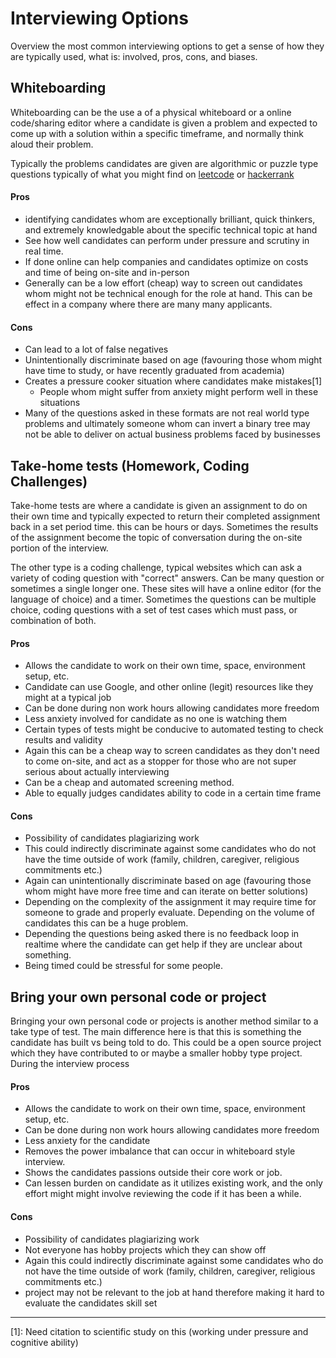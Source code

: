 # Interviewing Options

Overview the most common interviewing options to get a sense of how they are
typically used, what is: involved, pros, cons, and biases.



## Whiteboarding

Whiteboarding can be the use a of a physical whiteboard or a online code/sharing
editor where a candidate is given a problem and expected to come up with a
solution within a specific timeframe, and normally think aloud their problem.

Typically the problems candidates are given are algorithmic or puzzle type
questions typically of what you might find on [leetcode](https://leetcode.com)
or [hackerrank](https://www.hackerrank.com/)

#### Pros

- identifying candidates whom are exceptionally brilliant, quick thinkers, and
  extremely knowledgable about the specific technical topic at hand
- See how well candidates can perform under pressure and scrutiny in real time.
- If done online can help companies and candidates optimize on costs and time
  of being on-site and in-person
- Generally can be a low effort (cheap) way to screen out candidates whom might
  not be technical enough for the role at hand. This can be effect in a company
  where there are many many applicants.

#### Cons

- Can lead to a lot of false negatives
- Unintentionally discriminate based on age (favouring those whom might have
  time to study, or have recently graduated from academia)
- Creates a pressure cooker situation where candidates make mistakes[1]
  - People whom might suffer from anxiety might perform well in these situations
- Many of the questions asked in these formats are not real world type problems
  and ultimately someone whom can invert a binary tree may not be able to
  deliver on actual business problems faced by businesses


## Take-home tests (Homework, Coding Challenges)

Take-home tests are where a candidate is given an assignment to do on their own
time and typically expected to return their completed assignment back in a set
period time. this can be hours or days. Sometimes the results of the assignment
become the topic of conversation during the on-site portion of the interview.

The other type is a coding challenge, typical websites which can ask a variety
of coding question with "correct" answers. Can be many question or sometimes
a single longer one. These sites will have a online editor (for the language
of choice) and a timer. Sometimes the questions can be multiple choice,
coding questions with a set of test cases which must pass, or combination of
both.

#### Pros

- Allows the candidate to work on their own time, space, environment setup, etc.
- Candidate can use Google, and other online (legit) resources like they might
  at a typical job
- Can be done during non work hours allowing candidates more freedom
- Less anxiety involved for candidate as no one is watching them
- Certain types of tests might be conducive to automated testing to check
  results and validity
- Again this can be a cheap way to screen candidates as they don't need to come
  on-site, and act as a stopper for those who are not super serious about
  actually interviewing
- Can be a cheap and automated screening method.
- Able to equally judges candidates ability to code in a certain time frame

#### Cons

- Possibility of candidates plagiarizing work
- This could indirectly discriminate against some candidates who do not
  have the time outside of work (family, children, caregiver, religious
  commitments etc.)
- Again can unintentionally discriminate based on age (favouring those whom
  might have more free time and can iterate on better solutions)
- Depending on the complexity of the assignment it may require time for someone
  to grade and properly evaluate. Depending on the volume of candidates this
  can be a huge problem.
- Depending the questions being asked there is no feedback loop in realtime
  where the candidate can get help if they are unclear about something.
- Being timed could be stressful for some people.


## Bring your own personal code or project

Bringing your own personal code or projects is another method similar to a take
type of test. The main difference here is that this is something the candidate
has built vs being told to do. This could be a open source project which they
have contributed to or maybe a smaller hobby type project. During the interview
process

#### Pros

- Allows the candidate to work on their own time, space, environment setup, etc.
- Can be done during non work hours allowing candidates more freedom
- Less anxiety for the candidate
- Removes the power imbalance that can occur in whiteboard style interview.
- Shows the candidates passions outside their core work or job.
- Can lessen burden on candidate as it utilizes existing work, and the only
  effort might might involve reviewing the code if it has been a while.

#### Cons

- Possibility of candidates plagiarizing work
- Not everyone has hobby projects which they can show off
- Again this could indirectly discriminate against some candidates who do not
  have the time outside of work (family, children, caregiver, religious
  commitments etc.)
- project may not be relevant to the job at hand therefore making it hard to
  evaluate the candidates skill set


--------------------------------------------------------------------------------

[1]: Need citation to scientific study on this (working under pressure and
     cognitive ability)
